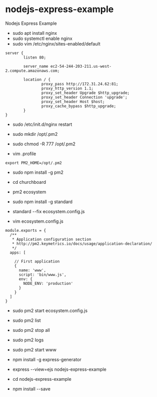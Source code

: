 # nodejs-express-example
Nodejs Express Example

* sudo apt install nginx
* sudo systemctl enable nginx
* sudo vim /etc/nginx/sites-enabled/default

```
server {
        listen 80;

        server_name ec2-54-244-203-211.us-west-2.compute.amazonaws.com;

        location / {
                proxy_pass http://172.31.24.62:81;
                proxy_http_version 1.1;
                proxy_set_header Upgrade $http_upgrade;
                proxy_set_header Connection 'upgrade';
                proxy_set_header Host $host;
                proxy_cache_bypass $http_upgrade;
        }
}
```

* sudo /etc/init.d/nginx restart

* sudo mkdir /opt/.pm2
* sudo chmod -R 777 /opt/.pm2

* vim .profile
```
export PM2_HOME=/opt/.pm2
```

* sudo npm install -g pm2

* cd churchboard
* pm2 ecosystem
* sudo npm install -g standard
* standard --fix ecosystem.config.js
* vim ecosystem.config.js

```
module.exports = {
  /**
   * Application configuration section
   * http://pm2.keymetrics.io/docs/usage/application-declaration/
   */
  apps: [

    // First application
    {
      name: 'www',
      script: 'bin/www.js',
      env: {
        NODE_ENV: 'production'
      }
    }
  ]
}
```

* sudo pm2 start ecosystem.config.js
* sudo pm2 list
* sudo pm2 stop all
* sudo pm2 logs

* sudo pm2 start www

* npm install -g express-generator
* express --view=ejs nodejs-express-example
* cd nodejs-express-example
* npm install --save
